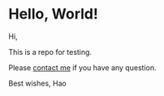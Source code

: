 Hello, World!
=====

Hi,

This is a repo for testing.

Please [contact me](mailto:micw.mm@gmail.com) if you have any question.

Best wishes,
Hao


